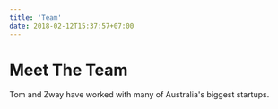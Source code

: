 ```yaml
---
title: 'Team'
date: 2018-02-12T15:37:57+07:00
---
```


# Meet The Team

Tom and Zway have worked with many of Australia's biggest startups.